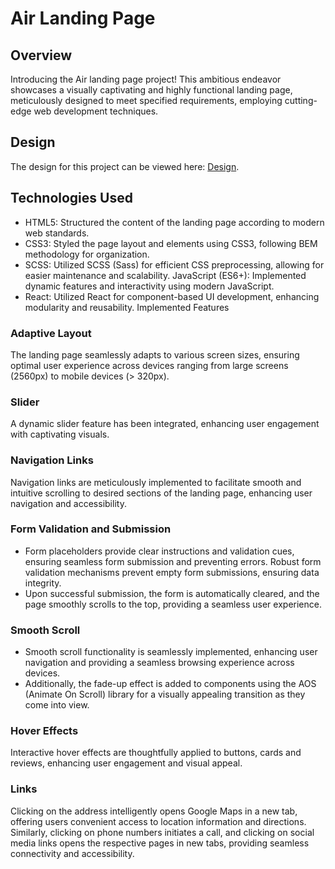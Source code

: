 # Air Landing Page

## Overview

Introducing the Air landing page project! This ambitious endeavor showcases a visually captivating and highly functional landing page, meticulously designed to meet specified requirements, employing cutting-edge web development techniques. 

## Design
The design for this project can be viewed here: [Design](https://www.figma.com/design/7qwsWggv9BAxMi2VPhBuPr/Air-(formerly-Dia)?t=o50AHiM1W73OLYGk-0).

## Technologies Used

- HTML5: Structured the content of the landing page according to modern web standards.
- CSS3: Styled the page layout and elements using CSS3, following BEM methodology for organization.
- SCSS: Utilized SCSS (Sass) for efficient CSS preprocessing, allowing for easier maintenance and scalability.
JavaScript (ES6+): Implemented dynamic features and interactivity using modern JavaScript.
- React: Utilized React for component-based UI development, enhancing modularity and reusability.
Implemented Features

### Adaptive Layout
The landing page seamlessly adapts to various screen sizes, ensuring optimal user experience across devices ranging from large screens (2560px) to mobile devices (> 320px).

### Slider
A dynamic slider feature has been integrated, enhancing user engagement with captivating visuals.

### Navigation Links
Navigation links are meticulously implemented to facilitate smooth and intuitive scrolling to desired sections of the landing page, enhancing user navigation and accessibility.

### Form Validation and Submission
- Form placeholders provide clear instructions and validation cues, ensuring seamless form submission and preventing errors.
Robust form validation mechanisms prevent empty form submissions, ensuring data integrity.
- Upon successful submission, the form is automatically cleared, and the page smoothly scrolls to the top, providing a seamless user experience.

### Smooth Scroll
- Smooth scroll functionality is seamlessly implemented, enhancing user navigation and providing a seamless browsing experience across devices.
- Additionally, the fade-up effect is added to components using the AOS (Animate On Scroll) library for a visually appealing transition as they come into view.

### Hover Effects
Interactive hover effects are thoughtfully applied to buttons, cards and reviews, enhancing user engagement and visual appeal.

### Links
Clicking on the address intelligently opens Google Maps in a new tab, offering users convenient access to location information and directions. Similarly, clicking on phone numbers initiates a call, and clicking on social media links opens the respective pages in new tabs, providing seamless connectivity and accessibility.

